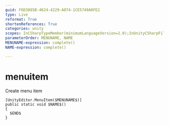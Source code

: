 ```yaml
---
guid: F6D3885B-4624-4229-A074-1CE5749A0FE2
type: Live
reformat: True
shortenReferences: True
categories: unity
scopes: InCSharpTypeMember(minimumLanguageVersion=2.0);InUnityCSharpFile
parameterOrder: MENUNAME, NAME
MENUNAME-expression: complete()
NAME-expression: complete()

---
```


# menuitem

Create menu item

```
[UnityEditor.MenuItem($MENUNAME$)]
public static void $NAME$()
{
  $END$
}
```